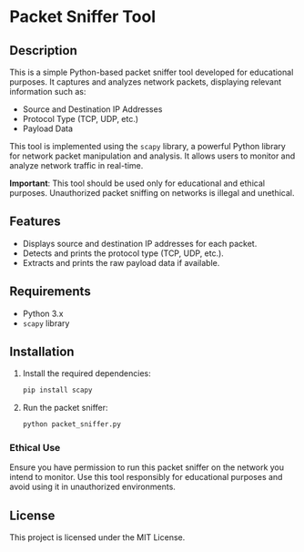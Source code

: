 
# Packet Sniffer Tool

## Description

This is a simple Python-based packet sniffer tool developed for educational purposes. It captures and analyzes network packets, displaying relevant information such as:

- Source and Destination IP Addresses
- Protocol Type (TCP, UDP, etc.)
- Payload Data

This tool is implemented using the `scapy` library, a powerful Python library for network packet manipulation and analysis. It allows users to monitor and analyze network traffic in real-time.

**Important**: This tool should be used only for educational and ethical purposes. Unauthorized packet sniffing on networks is illegal and unethical.

## Features

- Displays source and destination IP addresses for each packet.
- Detects and prints the protocol type (TCP, UDP, etc.).
- Extracts and prints the raw payload data if available.

## Requirements

- Python 3.x
- `scapy` library

## Installation

1. Install the required dependencies:
   ```bash
   pip install scapy
   ```

2. Run the packet sniffer:
   ```bash
   python packet_sniffer.py
   ```

### Ethical Use

Ensure you have permission to run this packet sniffer on the network you intend to monitor. Use this tool responsibly for educational purposes and avoid using it in unauthorized environments.

## License

This project is licensed under the MIT License.

